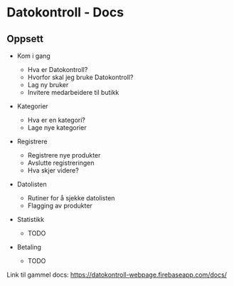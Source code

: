 # Datokontroll - Docs

## Oppsett

- Kom i gang
	- Hva er Datokontroll?
	- Hvorfor skal jeg bruke Datokontroll?
	- Lag ny bruker
	- Invitere medarbeidere til butikk

- Kategorier
	- Hva er en kategori?
	- Lage nye kategorier

- Registrere
	- Registrere nye produkter
	- Avslutte registreringen
	- Hva skjer videre?

- Datolisten
	- Rutiner for å sjekke datolisten
	- Flagging av produkter
	
- Statistikk
	- TODO
- Betaling
	- TODO
  


Link til gammel docs:
https://datokontroll-webpage.firebaseapp.com/docs/ 

